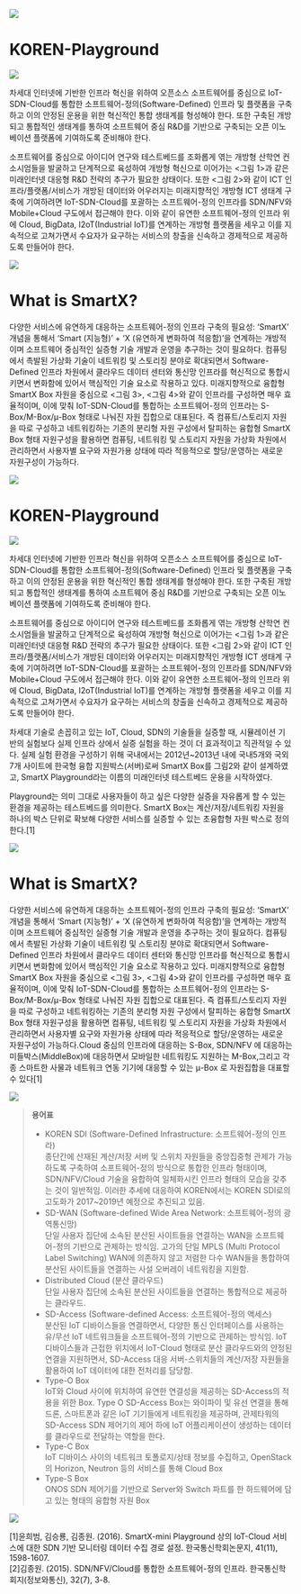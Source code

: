 ![](https://github.com/KOREN-Platform/SmartX_Playground/blob/master/Images/playground_home.PNG)

# KOREN-Playground

![](https://raw.githubusercontent.com/SmartX-Labs/KOREN-Playground/master/images/infra.PNG)

 
 차세대 인터넷에 기반한 인프라 혁신을 위하여 오픈소스 소프트웨어를 중심으로 IoT-SDN-Cloud를 통합한 소프트웨어-정의(Software-Defined) 인프라 및 플랫폼을 구축하고 이의 안정된 운용을 위한 혁신적인 통합 생태계를 형성해야 한다. 또한 구축된 개방되고 통합적인 생태계를 통하여 소프트웨어 중심 R&D를 기반으로 구축되는 오픈 이노베이션 플랫폼에 기여하도록 준비해야 한다.

소프트웨어를 중심으로 아이디어 연구와 테스트베드를 조화롭게 엮는 개방형 산학연 컨소시엄들을 발굴하고 단계적으로 육성하여 개방형 혁신으로 이어가는 <그림 1>과 같은 미래인터넷 대응형 R&D 전략의 추구가 필요한 상태이다. 또한 <그림 2>와 같이 ICT 인프라/플랫폼/서비스가 개방된 데이터와 어우러지는 미래지향적인 개방형 ICT 생태계 구축에 기여하려면 IoT-SDN-Cloud를 포괄하는 소프트웨어-정의 인프라를 SDN/NFV와 Mobile+Cloud 구도에서 접근해야 한다. 이와 같이 유연한 소프트웨어-정의 인프라 위에 Cloud, BigData, I2oT(Industrial IoT)를 연계하는 개방형 플랫폼을 세우고 이를 지속적으로 고쳐가면서 수요자가 요구하는 서비스의 창출을 신속하고 경제적으로 제공하도록 만들어야 한다.

![](https://raw.githubusercontent.com/SmartX-Labs/KOREN-Playground/master/images/infra1.PNG)
# What is SmartX?

  다양한 서비스에 유연하게 대응하는 소프트웨어-정의 인프라 구축의 필요성: ‘SmartX’ 개념을 통해서 ‘Smart (지능형)’ + ‘X (유연하게 변화하여 적응함)’을 연계하는 개방적이며 소프트웨어 중심적인 실증형 기술 개발과 운영을 추구하는 것이 필요하다. 컴퓨팅에서 촉발된 가상화 기술이 네트워킹 및 스토리징 분야로 확대되면서 Software-Defined 인프라 차원에서 클라우드 데이터 센터와 통신망 인프라를 혁신적으로 통합시키면서 변화함에 있어서 핵심적인 기술 요소로 작용하고 있다. 미래지향적으로 융합형 SmartX Box 자원을 중심으로 <그림 3>, <그림 4>와 같이 인프라를 구성하면 매우 효율적이며, 이에 맞춰 IoT-SDN-Cloud를 통합하는 소프트웨어-정의 인프라는 S-Box/M-Box/μ-Box 형태로 나눠진 자원 집합으로 대표된다. 즉 컴퓨트/스토리지 자원을 따로 구성하고 네트워킹하는 기존의 분리형 자원 구성에서 탈피하는 융합형 SmartX Box 형태 자원구성을 활용하면 컴퓨팅, 네트워킹 및 스토리지 자원을 가상화 차원에서 관리하면서 사용자별 요구와 자원가용 상태에 따라 적응적으로 할당/운영하는 새로운 자원구성이 가능하다.


![](https://raw.githubusercontent.com/SmartX-Labs/KOREN-Playground/master/images/infra2.PNG)

# KOREN-Playground

![](https://raw.githubusercontent.com/SmartX-Labs/KOREN-Playground/master/images/infra.PNG)

 
 차세대 인터넷에 기반한 인프라 혁신을 위하여 오픈소스 소프트웨어를 중심으로 IoT-SDN-Cloud를 통합한 소프트웨어-정의(Software-Defined) 인프라 및 플랫폼을 구축하고 이의 안정된 운용을 위한 혁신적인 통합 생태계를 형성해야 한다. 또한 구축된 개방되고 통합적인 생태계를 통하여 소프트웨어 중심 R&D를 기반으로 구축되는 오픈 이노베이션 플랫폼에 기여하도록 준비해야 한다.

소프트웨어를 중심으로 아이디어 연구와 테스트베드를 조화롭게 엮는 개방형 산학연 컨소시엄들을 발굴하고 단계적으로 육성하여 개방형 혁신으로 이어가는 <그림 1>과 같은 미래인터넷 대응형 R&D 전략의 추구가 필요한 상태이다. 또한 <그림 2>와 같이 ICT 인프라/플랫폼/서비스가 개방된 데이터와 어우러지는 미래지향적인 개방형 ICT 생태계 구축에 기여하려면 IoT-SDN-Cloud를 포괄하는 소프트웨어-정의 인프라를 SDN/NFV와 Mobile+Cloud 구도에서 접근해야 한다. 이와 같이 유연한 소프트웨어-정의 인프라 위에 Cloud, BigData, I2oT(Industrial IoT)를 연계하는 개방형 플랫폼을 세우고 이를 지속적으로 고쳐가면서 수요자가 요구하는 서비스의 창출을 신속하고 경제적으로 제공하도록 만들어야 한다.

차세대 기술로 손꼽히고 있는 IoT, Cloud, SDN의 기술들을 실증할 때, 시뮬레이션 기반의 실험보다 실제 인프라 상에서 실증 실험을 하는 것이 더 효과적이고 직관적일 수 있다. 실제 실험 환경을 구성하기 위해 국내에서는 2012년~2013년 내에 국내5개와 국외 7개 사이트에 한국형 융합 지원박스(서버)로써 SmartX Box를 그림2와 같이 설계하였고, SmartX Playground라는 이름의 미래인터넷 테스트베드 운용을 시작하였다.

Playground는 의미 그대로 사용자들이 하고 싶은 다양한 실증을 자유롭게 할 수 있는 환경을 제공하는 테스트베드를 의미한다. SmartX Box는 계산/저장/네트워킹 자원을 하나의 박스 단위로 확보해 다양한 서비스를 실증할 수 있는 초융합형 자원 박스로 정의한다.[1]


![](https://raw.githubusercontent.com/SmartX-Labs/KOREN-Playground/master/images/infra1.PNG)
# What is SmartX?

  다양한 서비스에 유연하게 대응하는 소프트웨어-정의 인프라 구축의 필요성: ‘SmartX’ 개념을 통해서 ‘Smart (지능형)’ + ‘X (유연하게 변화하여 적응함)’을 연계하는 개방적이며 소프트웨어 중심적인 실증형 기술 개발과 운영을 추구하는 것이 필요하다. 컴퓨팅에서 촉발된 가상화 기술이 네트워킹 및 스토리징 분야로 확대되면서 Software-Defined 인프라 차원에서 클라우드 데이터 센터와 통신망 인프라를 혁신적으로 통합시키면서 변화함에 있어서 핵심적인 기술 요소로 작용하고 있다. 미래지향적으로 융합형 SmartX Box 자원을 중심으로 <그림 3>, <그림 4>와 같이 인프라를 구성하면 매우 효율적이며, 이에 맞춰 IoT-SDN-Cloud를 통합하는 소프트웨어-정의 인프라는 S-Box/M-Box/μ-Box 형태로 나눠진 자원 집합으로 대표된다. 즉 컴퓨트/스토리지 자원을 따로 구성하고 네트워킹하는 기존의 분리형 자원 구성에서 탈피하는 융합형 SmartX Box 형태 자원구성을 활용하면 컴퓨팅, 네트워킹 및 스토리지 자원을 가상화 차원에서 관리하면서 사용자별 요구와 자원가용 상태에 따라 적응적으로 할당/운영하는 새로운 자원구성이 가능하다.Cloud 중심의 인프라에 대응하는 S-Box, SDN/NFV 에 대응하는 미들박스(MiddleBox)에 대응하면서 모바일한 네트워킹도 지원하는 M-Box,그리고 각종 스마트한 사물과 네트워크 연동 기기에 대응할 수 있는 μ-Box 로 자원집합을 대표할 수 있다[1]


![](https://raw.githubusercontent.com/SmartX-Labs/KOREN-Playground/master/images/infra2.PNG)

> **용어표**
> - KOREN SDI (Software-Defined Infrastructure: 소프트웨어-정의 인프라)  
 종단간에 산재된 계산/저장 서버 및 스위치 자원들을 중앙집중형 관제가 가능하도록 구축하여 소프트웨어-정의 방식으로 통합한 인프라 형태이며, SDN/NFV/Cloud 기술을 융합하여 일체화시킨 인프라 형태의 모습을 갖추는 것이 일반적임. 이러한 추세에 대응하여 KOREN에서는 KOREN SDI로의 고도화가 2017~2019년 예정으로 추진되고 있음.
> - SD-WAN (Software-defined Wide Area Network: 소프트웨어-정의 광역통신망)  
 단일 사용자 집단에 소속된 분산된 사이트들을 연결하는 WAN을 소프트웨어-정의 기반으로 관제하는 방식임. 고가의 단일 MPLS (Multi Protocol Label Switching) WAN에 의존하지 않고 저렴한 다수 WAN들을 통합하여 분산된 사이트들을 연결하는 사설 오버레이 네트워킹을 지원함.
> - Distributed Cloud (분산 클라우드)  
 단일 사용자 집단에 소속된 분산된 사이트들을 연결하는 통합적으로 제공하는 클라우드.
> - SD-Access (Software-defined Access: 소프트웨어-정의 액세스)  
 분산된 IoT 디바이스들을 연결하면서, 다양한 통신 인터페이스를 사용하는 유/무선 IoT 네트워크들을 소프트웨어-정의 기반으로 관제하는 방식임.  IoT 디바이스들과 근접한 위치에서 IoT-Cloud 형태로 분산 클라우드와의 안정된 연결을 지원하면서, SD-Access 대응 서버-스위치들의 계산/저장 자원들을 활용하여 IoT 데이터에 대한 전처리를 담당함.
> - Type-O Box  
 IoT와 Cloud 사이에 위치하여 유연한 연결성을 제공하는 SD-Access의 적용을 위한 Box. Type O SD-Access Box는 와이파이 및 유선 연결을 통해 드론, 스마트폰과 같은 IoT 기기들에게 네트워킹을 제공하며, 관제타워의 SD-Access SDN 제어기의 제어 하에 IoT 어플리케이션이 생성하는 데이터를 클라우드로 전달하는 역할을 한다.
> - Type-C Box  
 IoT 디바이스 사이의 네트워크 토폴로지/상태 정보를 수집하고, OpenStack의 Horizon, Neutron 등의 서비스를 통해 Cloud Box
> - Type-S Box  
 ONOS SDN 제어기를 기반으로 Server와 Switch 파트를 한 하드웨어에 담고 있는 형태의 융합형 자원 Box
  
![](https://github.com/KOREN-Platform/Playground/blob/master/Images/KOREN%20SmartX%20Open%20Playground%20%26%20KOREN%20SDI.PNG)
  
  
[1]윤희범, 김승룡, 김종원. (2016). SmartX-mini Playground 상의 IoT-Cloud 서비스에 대한 SDN 기반 모니터링 데이터 수집 경로 설정. 한국통신학회논문지, 41(11), 1598-1607.  
[2]김종원. (2015). SDN/NFV/Cloud를 통합한 소프트웨어-정의 인프라. 한국통신학회지(정보와통신), 32(7), 3-8.
